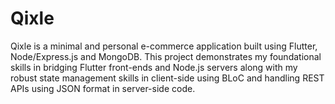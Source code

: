 # Qixle
Qixle is a minimal and personal e-commerce application built using Flutter, Node/Express.js and MongoDB. This project demonstrates my foundational skills in bridging Flutter front-ends and Node.js servers along with my robust state management skills in client-side using BLoC and handling REST APIs using JSON format in server-side code.
